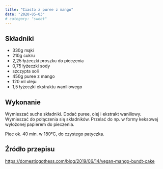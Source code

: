 ```yaml
---
title: "Ciasto z puree z mango"
date: "2020-05-03"
# category: "sweet"
---
```


## Składniki

- 330g mąki
- 210g cukru
- 2,25 łyżeczki proszku do pieczenia
- 0,75 łyżeczki sody
- szczypta soli
- 450g puree z mango
- 120 ml oleju
- 1,5 łyżeczki ekstraktu waniliowego

## Wykonanie

Wymieszać suche składniki. Dodać puree, olej i ekstrakt waniliowy. Wymieszać do połączenia się składników. Przelać do np. w formy keksowej wyłożonej papierem do pieczenia.

Piec ok. 40 min. w 180°C, do czystego patyczka.

## Źródło przepisu

<https://domesticgothess.com/blog/2019/06/14/vegan-mango-bundt-cake>
